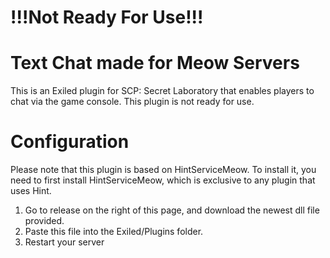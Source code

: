 # !!!Not Ready For Use!!!
# Text Chat made for Meow Servers
This is an Exiled plugin for SCP: Secret Laboratory that enables players to chat via the game console. This plugin is not ready for use.
#  Configuration
Please note that this plugin is based on HintServiceMeow. To install it, you need to first install HintServiceMeow, which is exclusive to any plugin that uses Hint. 
1.	Go to release on the right of this page, and download the newest dll file provided.
2.	Paste this file into the Exiled/Plugins folder.
3.	Restart your server
